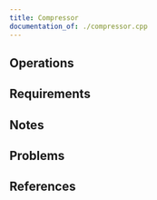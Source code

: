 ```yaml
---
title: Compressor
documentation_of: ./compressor.cpp
---
```


## Operations

## Requirements

## Notes

## Problems

## References
